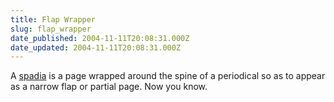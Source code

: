 ```yaml
---
title: Flap Wrapper
slug: flap_wrapper
date_published: 2004-11-11T20:08:31.000Z
date_updated: 2004-11-11T20:08:31.000Z
---
```


A [spadia](http://www.doubletongued.org/index.php/dictionary/spadia/) is a page wrapped around the spine of a periodical so as to appear as a narrow flap or partial page. Now you know.
